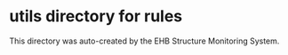 # utils directory for rules

This directory was auto-created by the EHB Structure Monitoring System.